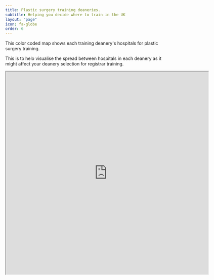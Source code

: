 ```yaml
---
title: Plastic surgery training deaneries.
subtitle: Helping you decide where to train in the UK
layout: "page"
icon: fa-globe
order: 6
---
```

This color coded map shows each training deanery's hospitals for plastic surgery training.

This is to helo visualise the spread between hospitals in each deanery as it might affect your deanery selection for registrar training.


<iframe src="https://www.google.com/maps/d/embed?mid=13sBoDG6pJXf4PN73RedtTNxjYWznZOLu" width="640" height="640"></iframe>

